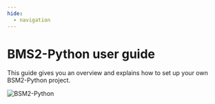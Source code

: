 ```yaml
---
hide:
  - navigation
---
```


# BMS2-Python user guide

This guide gives you an overview and explains how to set up your own BSM2-Python project.

![BSM2-Python](/assets/images/bsm2-python_schematic.svg)

<!--TODO: ## Getting started  -->
